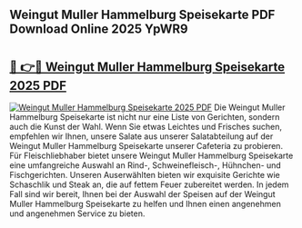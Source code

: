 ## Weingut Muller Hammelburg Speisekarte PDF Download Online 2025 YpWR9

# <h2><a href="http://gcbtrq.nevu.top/?p=Weingut+Muller+Hammelburg+Speisekarte">🔗 👉🔴 Weingut Muller Hammelburg Speisekarte 2025 PDF</a></h2>

[![Weingut Muller Hammelburg Speisekarte 2025 PDF](https://i.imgur.com/dBaPXMq.png)](http://gcbtrq.nevu.top/?p=Weingut+Muller+Hammelburg+Speisekarte)
Die Weingut Muller Hammelburg Speisekarte ist nicht nur eine Liste von Gerichten, sondern auch die Kunst der Wahl. Wenn Sie etwas Leichtes und Frisches suchen, empfehlen wir Ihnen, unsere Salate aus unserer Salatabteilung auf der Weingut Muller Hammelburg Speisekarte unserer Cafeteria zu probieren. Für Fleischliebhaber bietet unsere Weingut Muller Hammelburg Speisekarte eine umfangreiche Auswahl an Rind-, Schweinefleisch-, Hühnchen- und Fischgerichten. Unseren Auserwählten bieten wir exquisite Gerichte wie Schaschlik und Steak an, die auf fettem Feuer zubereitet werden. In jedem Fall sind wir bereit, Ihnen bei der Auswahl der Speisen auf der Weingut Muller Hammelburg Speisekarte zu helfen und Ihnen einen angenehmen und angenehmen Service zu bieten.

